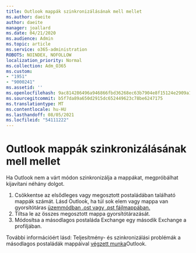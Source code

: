 ```yaml
---
title: Outlook mappák szinkronizálásának mell mellet
ms.author: daeite
author: daeite
manager: joallard
ms.date: 04/21/2020
ms.audience: Admin
ms.topic: article
ms.service: o365-administration
ROBOTS: NOINDEX, NOFOLLOW
localization_priority: Normal
ms.collection: Adm_O365
ms.custom:
- "1951"
- "9000241"
ms.assetid: ''
ms.openlocfilehash: 9ac814286496a946866fbd36268ec63b7904e8f15124e2909a134805fc615a7a
ms.sourcegitcommit: b5f7da89a650d2915dc652449623c78be6247175
ms.translationtype: MT
ms.contentlocale: hu-HU
ms.lasthandoff: 08/05/2021
ms.locfileid: "54111222"
---
```

# <a name="outlook-not-synching-folders"></a>Outlook mappák szinkronizálásának mell mellet

Ha Outlook nem a várt módon szinkronizálja a mappákat, megpróbálhat kijavítani néhány dolgot.

1. Csökkentse az elsődleges vagy megosztott postaládában található mappák számát. Lásd Outlook, ha túl sok elem vagy mappa van gyorsítótáras [üzemmódban .ost vagy .pst fájlmappában.](https://support.microsoft.com/help/2768656)
2. Tiltsa le az összes megosztott mappa gyorsítótárazását.
3. Módosítsa a másodlagos postaláda Exchange egy második Exchange a profiljában.

További információért lásd: Teljesítmény- és szinkronizálási problémák a másodlagos postaládák mappáival [végzett munka](https://support.microsoft.com/help/3115602)Outlook.
